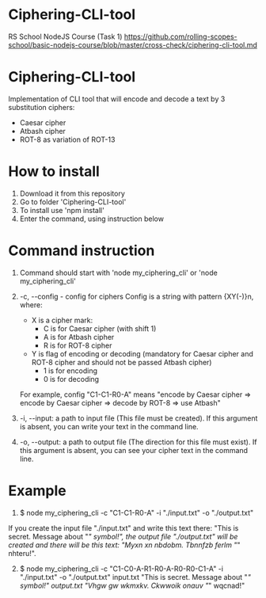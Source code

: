 # Ciphering-CLI-tool
RS School NodeJS Course (Task 1)
https://github.com/rolling-scopes-school/basic-nodejs-course/blob/master/cross-check/ciphering-cli-tool.md


# Ciphering-CLI-tool 
Implementation of CLI tool that will encode and decode a text by 3 substitution ciphers:
* Caesar cipher
* Atbash cipher
* ROT-8 as variation of ROT-13

# How to install
1. Download it from this repository
2. Go to folder 'Ciphering-CLI-tool'
3. To install use 'npm install'
4. Enter the command, using instruction below

# Command instruction
1. Command should start with 'node my_ciphering_cli' or 'node my_ciphering_cli'
2. -c, --config - config for ciphers Config is a string with pattern {XY(-)}n, where:
    * X is a cipher mark:
        - C is for Caesar cipher (with shift 1)
        - A is for Atbash cipher
        - R is for ROT-8 cipher
    * Y is flag of encoding or decoding (mandatory for Caesar cipher and ROT-8 cipher and should not be passed Atbash cipher)
        - 1 is for encoding
        - 0 is for decoding

    For example, config "C1-C1-R0-A" means "encode by Caesar cipher => encode by Caesar cipher => decode by ROT-8 => use Atbash"
3. -i, --input: a path to input file (This file must be created).
    If this argument is absent, you can write your text in the command line.
4. -o, --output: a path to output file (The direction for this file must exist).
    If this argument is absent, you can see your cipher text in the command line.

# Example
1. $ node my_ciphering_cli -c "C1-C1-R0-A" -i "./input.txt" -o "./output.txt"

If you create the input file "./input.txt" and write this text there: "This is secret. Message about "_" symbol!",
the output file "./output.txt" will be created and there will be this text: "Myxn xn nbdobm. Tbnnfzb ferlm "_" nhteru!".

2. $ node my_ciphering_cli -c "C1-C0-A-R1-R0-A-R0-R0-C1-A" -i "./input.txt" -o "./output.txt"
input.txt "This is secret. Message about "_" symbol!"
output.txt "Vhgw gw wkmxkv. Ckwwoik onauv "_" wqcnad!"






